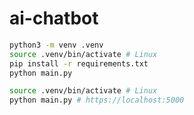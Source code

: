 # ai-chatbot

```bash
python3 -m venv .venv
source .venv/bin/activate # Linux
pip install -r requirements.txt
python main.py
```

```bash
source .venv/bin/activate # Linux
python main.py # https://localhost:5000
```
